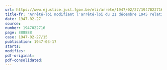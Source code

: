 ```yaml
---
url: https://www.ejustice.just.fgov.be/eli/arrete/1947/02/27/1947022716/justel
title-fr: "Arrêté-loi modifiant l'arrêté-loi du 21 décembre 1945 relatif aux avances sur indemnités de dommages de guerre"
date: 1947-02-27
source:
number: 1947022716
page: 888888
case: 1947-02-27/15
publication: 1947-03-17
starts:
modifies:
pdf-original:
pdf-consolidated:
---
```


